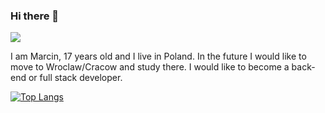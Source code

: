 ### Hi there 👋

![](https://komarev.com/ghpvc/?username=macinek67&color=green)

I am Marcin, 17 years old and I live in Poland. In the future I would like to move to Wroclaw/Cracow and study there. I would like to become a back-end or full stack developer.

[![Top Langs](https://github-readme-stats.vercel.app/api/top-langs/?username=macinek67&layout=compact)](https://github.com/macinek67/github-readme-stats)
